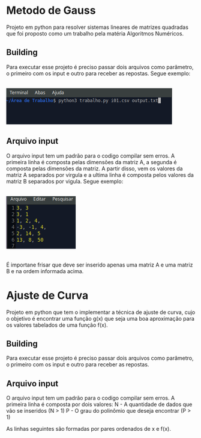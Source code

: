 # Metodo de Gauss
Projeto em python para resolver sistemas lineares de matrizes quadradas que foi proposto como um trabalho pela matéria Algoritmos Numéricos.

## Building
Para executar esse projeto é preciso passar dois arquivos como parâmetro, o primeiro com os input e outro para receber as repostas. Segue exemplo:

<br/>
<img src="./howtouse.png"/>
<br/>

## Arquivo input
O arquivo input tem um padrão para o codigo compilar sem erros. A primeira linha é composta pelas dimensões da matriz A, a segunda é composta pelas dimensões da matriz. A partir disso, vem os valores da matriz A separados por virgula e a ultima linha é composta pelos valores da matriz B separados por vigula. Segue exemplo:

<br/>
<img src="./exemploInput.png"/>
<br/>
<br/>

É importane frisar que deve ser inserido apenas uma matriz A e uma matriz B e na ordem informada acima.

# Ajuste de Curva
Projeto em python que tem o implementar a técnica de ajuste de curva, cujo o objetivo é encontrar uma função g(x) que seja uma boa aproximação para os valores tabelados de uma função f(x).

## Building
Para executar esse projeto é preciso passar dois arquivos como parâmetro, o primeiro com os input e outro para receber as repostas.

## Arquivo input
O arquivo input tem um padrão para o codigo compilar sem erros. A primeira linha é composta por dois valores:
    N - A quantidade de dados que vão se inseridos (N > 1)
    P - O grau do polinômio que deseja encontrar (P > 1)

As linhas seguintes são formadas por pares ordenados de x e f(x).

